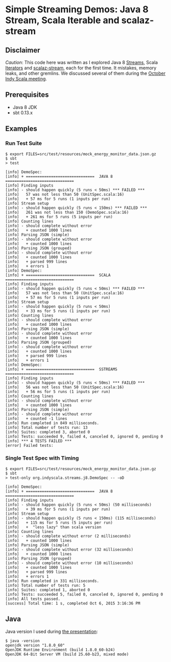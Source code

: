 # Simple Streaming Demos: Java 8 Stream, Scala Iterable and scalaz-stream

## Disclaimer

*Caution*: This code here was written as I explored Java 8 [Streams](http://docs.oracle.com/javase/8/docs/api/java/util/stream/Stream.html), Scala [Iterators](http://www.scala-lang.org/api/current/index.html#scala.collection.Iterator) and [scalaz-stream](https://github.com/scalaz/scalaz-stream), each for the first time.  It mistakes, memory leaks, and other gremlins.  We discussed several of them during the [October Indy Scala meeting](http://www.meetup.com/IndyScala/events/224887884/).

## Prerequisites

 * Java 8 JDK
 * sbt 0.13.x

## Examples

### Run Test Suite

```
$ export FILES=src/test/resources/mock_energy_monitor_data.json.gz
$ sbt
> test

[info] DemoSpec:
[info] + ==============================  JAVA 8  ============================== 
[info] Finding inputs
[info] - should happen quickly (5 runs < 50ms) *** FAILED ***
[info]   57 was not less than 50 (UnitSpec.scala:16)
[info]   + 57 ms for 5 runs (1 inputs per run) 
[info] Stream setup
[info] - should happen quickly (5 runs < 150ms) *** FAILED ***
[info]   261 was not less than 150 (DemoSpec.scala:16)
[info]   + 261 ms for 5 runs (5 inputs per run) 
[info] Counting lines
[info] - should complete without error
[info]   + counted 1000 lines 
[info] Parsing JSON (simple)
[info] - should complete without error
[info]   + counted 1000 lines 
[info] Parsing JSON (grouped)
[info] - should complete without error
[info]   + counted 1000 lines 
[info]   + parsed 999 lines 
[info]   + errors 1 
[info] DemoSpec:
[info] + ==============================  SCALA  ============================== 
[info] Finding inputs
[info] - should happen quickly (5 runs < 50ms) *** FAILED ***
[info]   57 was not less than 50 (UnitSpec.scala:16)
[info]   + 57 ms for 5 runs (1 inputs per run) 
[info] Stream setup
[info] - should happen quickly (5 runs < 50ms)
[info]   + 33 ms for 5 runs (1 inputs per run) 
[info] Counting lines
[info] - should complete without error
[info]   + counted 1000 lines 
[info] Parsing JSON (simple)
[info] - should complete without error
[info]   + counted 1000 lines 
[info] Parsing JSON (grouped)
[info] - should complete without error
[info]   + counted 1000 lines 
[info]   + parsed 999 lines 
[info]   + errors 1 
[info] DemoSpec:
[info] + ==============================  SSTREAMS  ============================== 
[info] Finding inputs
[info] - should happen quickly (5 runs < 50ms) *** FAILED ***
[info]   56 was not less than 50 (UnitSpec.scala:16)
[info]   + 56 ms for 5 runs (1 inputs per run) 
[info] Counting lines
[info] - should complete without error
[info]   + counted 1000 lines 
[info] Parsing JSON (simple)
[info] - should complete without error
[info]   + counted -1 lines 
[info] Run completed in 849 milliseconds.
[info] Total number of tests run: 13
[info] Suites: completed 3, aborted 0
[info] Tests: succeeded 9, failed 4, canceled 0, ignored 0, pending 0
[info] *** 4 TESTS FAILED ***
[error] Failed tests:
```

### Single Test Spec with Timing

```
$ export FILES=src/test/resources/mock_energy_monitor_data.json.gz
$ sbt
> test-only org.indyscala.streams.j8.DemoSpec -- -oD

[info] DemoSpec:
[info] + ==============================  JAVA 8  ============================== 
[info] Finding inputs
[info] - should happen quickly (5 runs < 50ms) (50 milliseconds)
[info]   + 39 ms for 5 runs (1 inputs per run) 
[info] Stream setup
[info] - should happen quickly (5 runs < 150ms) (115 milliseconds)
[info]   + 115 ms for 5 runs (5 inputs per run) 
[info]   +  "less lazy" than scala version 
[info] Counting lines
[info] - should complete without error (2 milliseconds)
[info]   + counted 1000 lines 
[info] Parsing JSON (simple)
[info] - should complete without error (32 milliseconds)
[info]   + counted 1000 lines 
[info] Parsing JSON (grouped)
[info] - should complete without error (10 milliseconds)
[info]   + counted 1000 lines 
[info]   + parsed 999 lines 
[info]   + errors 1 
[info] Run completed in 331 milliseconds.
[info] Total number of tests run: 5
[info] Suites: completed 1, aborted 0
[info] Tests: succeeded 5, failed 0, canceled 0, ignored 0, pending 0
[info] All tests passed.
[success] Total time: 1 s, completed Oct 6, 2015 3:16:36 PM
```

## Java

Java version I used during [the presentation](http://www.meetup.com/IndyScala/events/224887884/):

```
$ java -version
openjdk version "1.8.0_60"
OpenJDK Runtime Environment (build 1.8.0_60-b24)
OpenJDK 64-Bit Server VM (build 25.60-b23, mixed mode)
```
